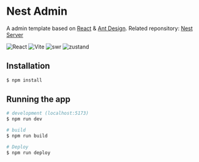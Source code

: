 # Nest Admin
A admin template based on [React](https://reactjs.org/) & [Ant Design](https://ant.design/). Related reponsitory: [Nest Server](https://github.com/roger-twan/nest-server)

![React](https://img.shields.io/badge/React-18.2.0-blue)
![Vite](https://img.shields.io/badge/Vite-5.0.8-blue)
![swr](https://img.shields.io/badge/SWR-2.2.4-blue)
![zustand](https://img.shields.io/badge/Zustand-4.4.7-blue)

## Installation
```bash
$ npm install
```

## Running the app
```bash
# development (localhost:5173)
$ npm run dev

# build
$ npm run build

# Deploy
$ npm run deploy
```
